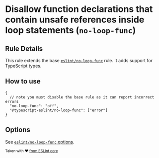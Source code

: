 # Disallow function declarations that contain unsafe references inside loop statements (`no-loop-func`)

## Rule Details

This rule extends the base [`eslint/no-loop-func`](https://eslint.org/docs/rules/no-loop-func) rule.
It adds support for TypeScript types.

## How to use

```jsonc
{
  // note you must disable the base rule as it can report incorrect errors
  "no-loop-func": "off",
  "@typescript-eslint/no-loop-func": ["error"]
}
```

## Options

See [`eslint/no-loop-func` options](https://eslint.org/docs/rules/no-loop-func#options).

<sup>Taken with ❤️ [from ESLint core](https://github.com/eslint/eslint/blob/master/docs/rules/no-loop-func.md)</sup>
